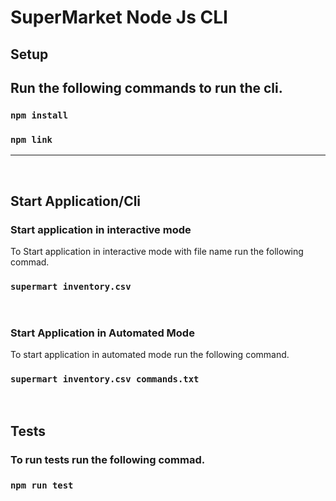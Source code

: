 # SuperMarket Node Js CLI 

## Setup 
## Run the following commands to run the cli.

###  `npm install`
###  `npm link`

------
</br>

## Start Application/Cli 

### Start application in interactive mode

To Start application in interactive mode with file name run the following commad. 

### `supermart inventory.csv`

<br>

### Start Application in Automated Mode
To start application in automated mode run the following command.

### `supermart inventory.csv commands.txt`

<br>

## Tests
### To run tests run the following commad.
### `npm run test`